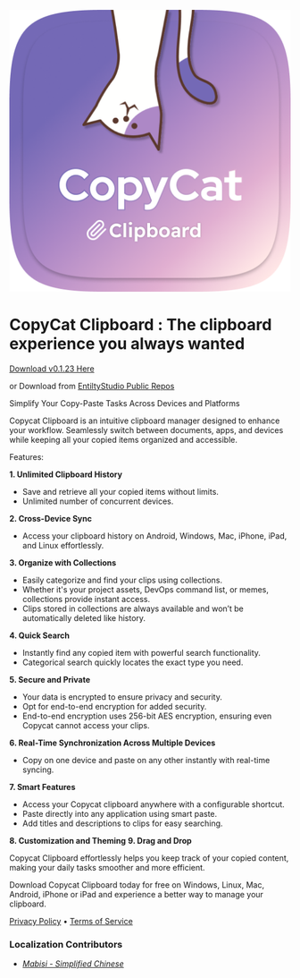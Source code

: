 ![CopyCat Clipboard](assets/images/icons/icon.png)

# CopyCat Clipboard : The clipboard experience you always wanted

[Download v0.1.23 Here](https://www.entilitystudio.com/copycat-clipboard)

or Download from [EntiltyStudio Public Repos](https://github.com/raj457036/entility_studio_public)

Simplify Your Copy-Paste Tasks Across Devices and Platforms

Copycat Clipboard is an intuitive clipboard manager designed to enhance your workflow. Seamlessly switch between documents, apps, and devices while keeping all your copied items organized and accessible.

Features:

**1. Unlimited Clipboard History**
- Save and retrieve all your copied items without limits.
- Unlimited number of concurrent devices.

**2. Cross-Device Sync**
- Access your clipboard history on Android, Windows, Mac, iPhone, iPad, and Linux effortlessly.

**3. Organize with Collections**
- Easily categorize and find your clips using collections.
- Whether it's your project assets, DevOps command list, or memes, collections provide instant access.
- Clips stored in collections are always available and won’t be automatically deleted like history.

**4. Quick Search**
- Instantly find any copied item with powerful search functionality.
- Categorical search quickly locates the exact type you need.

**5. Secure and Private**
- Your data is encrypted to ensure privacy and security.
- Opt for end-to-end encryption for added security.
- End-to-end encryption uses 256-bit AES encryption, ensuring even Copycat cannot access your clips.

**6. Real-Time Synchronization Across Multiple Devices**
- Copy on one device and paste on any other instantly with real-time syncing.

**7. Smart Features**
- Access your Copycat clipboard anywhere with a configurable shortcut.
- Paste directly into any application using smart paste.
- Add titles and descriptions to clips for easy searching.

**8. Customization and Theming**
**9. Drag and Drop**


Copycat Clipboard effortlessly helps you keep track of your copied content, making your daily tasks smoother and more efficient.

Download Copycat Clipboard today for free on Windows, Linux, Mac, Android, iPhone or iPad and experience a better way to manage your clipboard.

[Privacy Policy](https://www.entilitystudio.com/privacy-policy) • [Terms of Service](https://www.entilitystudio.com/terms-conditions)

### Localization Contributors
- [*Mabisi - Simplified Chinese*](https://github.com/Mabisi)
